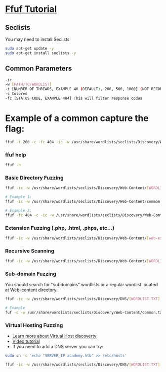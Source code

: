 # [Ffuf Tutorial](https://esgeeks.com/ffuf-guia-fuzzing-web/)

## Seclists
You may need to install Seclists
```bash
sudo apt-get update -y
sudo apt-get install seclists -y
```

## Common Parameters
```bash
-ic
-w [PATH/TO/WORDLIST]
-t [NUMBER OF THREADS, EXAMPLE 40 (DEFAULT), 200, 500, 1000] (NOT RECOMENDED ON A REAL PENTESTING, THIS MAY COUSE A DOS ATTACK)!
-c Colored
-fc [STATUS CODE, EXAMPLE 404] This will filter response codes
```
# Example of a common capture the flag:
```bash
ffuf -t 200 -c -fc 404 -ic -w /usr/share/wordlists/seclists/Discovery/Web-Content/common.txt:FUZZ -u http://testphp.vulnweb.com/FUZZ
```
### ffuf help
```bash
ffuf -h
```

### Basic Directory Fuzzing
```bash
ffuf -ic -w /usr/share/wordlists/seclists/Discovery/Web-Content/[WORDLIST.TXT] -u http://[TARGET:PORT]/FUZZ

# Example 1:
ffuf -ic -w /usr/share/wordlists/seclists/Discovery/Web-Content/common.txt -u http://testphp.vulnweb.com/FUZZ

# Example 2:
ffuf -fc 404 -c -ic -w /usr/share/wordlists/seclists/Discovery/Web-Content/common.txt -u http://testphp.vulnweb.com/FUZZ
```

### Extension Fuzzing (.php, .html, .phps, etc...)
```bash
ffuf -ic -w /usr/share/wordlists/seclists/Discovery/Web-Content/[web-extensions.txt]:FUZZ -u http://[TARGET:PORT]/indexFUZZ
```

### Recursive Scanning
```bash
ffuf -ic -w /usr/share/wordlists/seclists/Discovery/Web-Content/[WORDLIST.TXT]:FUZZ -u http://[TARGET:PORT]/FUZZ -recursion -recursion-depth 1 -e .php -v
```

### Sub-domain Fuzzing
You should search for "subdomains" wordlists or a regular wordlist located at Web-content directory.
```bash
ffuf -ic -w /usr/share/wordlists/seclists/Discovery/DNS/[WORDLIST.TXT]:FUZZ -u http://FUZZ.[TARGET:PORT]

# Example
fuf -c -w /usr/share/wordlists/seclists/Discovery/Web-Content/common.txt -u https://google.com -H "Host: FUZZ.google.com"
```

### Virtual Hosting Fuzzing
- [Learn more about Virtual Host discoverty](https://github.com/ffuf/ffuf#virtual-host-discovery-without-dns-records)
- [Video tutorial](https://asciinema.org/a/211360)
- If you need to add a DNS server you can try:
```bash
sudo sh -c 'echo "SERVER_IP academy.htb" >> /etc/hosts'
```

```bash
ffuf -ic -w /usr/share/wordlists/seclists/Discovery/DNS/[WORDLIST.TXT]:FUZZ -u http://[TARGET]/ -H 'Host: FUZZ.[TARGET]'
```
